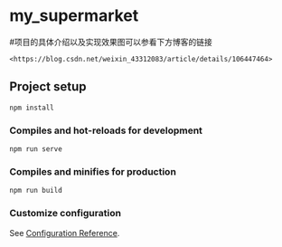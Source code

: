 # my_supermarket
#项目的具体介绍以及实现效果图可以参看下方博客的链接
```
<https://blog.csdn.net/weixin_43312083/article/details/106447464>
```
## Project setup
```
npm install
```

### Compiles and hot-reloads for development
```
npm run serve
```

### Compiles and minifies for production
```
npm run build
```

### Customize configuration
See [Configuration Reference](https://cli.vuejs.org/config/).




